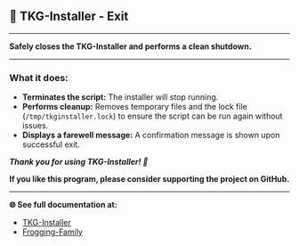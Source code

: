## 👋 TKG-Installer - Exit

---

**Safely closes the TKG-Installer and performs a clean shutdown.**

---

### What it does:

- **Terminates the script:** The installer will stop running.
- **Performs cleanup:** Removes temporary files and the lock file (`/tmp/tkginstaller.lock`) to ensure the script can be run again without issues.
- **Displays a farewell message:** A confirmation message is shown upon successful exit.

***Thank you for using TKG-Installer! 💖***

**If you like this program, please consider supporting the project on GitHub.**

---

**🌐 See full documentation at:**

- [TKG-Installer](https://github.com/damachine/tkginstaller)
- [Frogging-Family](https://github.com/Frogging-Family/)
